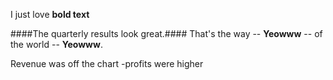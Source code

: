 I just love **bold text**

####The quarterly results look great.####
That's the way -- **Yeowww** -- of the world -- **Yeowww**. 

Revenue was off the chart
-profits were higher